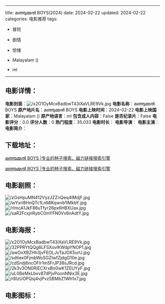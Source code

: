 
---
title: മഞ്ഞുമ്മല്‍ BOYS(2024)
date: 2024-02-22
updated: 2024-02-22
categories: 电影推荐
tags:
- 冒险
- 剧情
- 惊悚

- Malayalam ()
- ml
---


> 

## **电影详情**：

**电影封面**：<img src="https://image.tmdb.org/t/p/w200/x2O1OyMcxBadbwT43iXaVLRE9Vk.jpg" alt="/x2O1OyMcxBadbwT43iXaVLRE9Vk.jpg" title="/x2O1OyMcxBadbwT43iXaVLRE9Vk.jpg">
**电影名称**：മഞ്ഞുമ്മല്‍ BOYS
**原产地片名**：മഞ്ഞുമ്മല്‍ BOYS
**电影上映时间**：2024-02-22
**电影上映国家**：Malayalam ()
**原产地语言**：ml
**包含成人内容**：False
**是否纪录片**：False
**电影评分**：0.0
**评分人数**：0
**热门程度**：35.033
**电影时长**：
**电影导演**：
**电影主演**：
**电影简介**：

## **下载地址**：
[മഞ്ഞുമ്മല്‍ BOYS |专业的种子搜索、磁力链接搜索引擎](https://movie.amd794.com:2083/?search=%E0%B4%AE%E0%B4%9E%E0%B5%8D%E0%B4%9E%E0%B5%81%E0%B4%AE%E0%B5%8D%E0%B4%AE%E0%B4%B2%E0%B5%8D%E2%80%8D%20BOYS&ordering=&mode=match_phrase&page_size=10&page=1)

[മഞ്ഞുമ്മല്‍ BOYS |专业的种子搜索、磁力链接搜索引擎](https://movie.amd794.com:2083/?search=%E0%B4%AE%E0%B4%9E%E0%B5%8D%E0%B4%9E%E0%B5%81%E0%B4%AE%E0%B5%8D%E0%B4%AE%E0%B4%B2%E0%B5%8D%E2%80%8D%20BOYS&ordering=&mode=match_phrase&page_size=10&page=1)
 

## **电影剧照**：
<img src="https://image.tmdb.org/t/p/original/zGsHpuMN412VyzJZZnQeq4lMdjF.jpg" alt="/zGsHpuMN412VyzJZZnQeq4lMdjF.jpg" title="/zGsHpuMN412VyzJZZnQeq4lMdjF.jpg"><img src="https://image.tmdb.org/t/p/original/wYxri8HnQTc1LnMlKqwvb1IMkbY.jpg" alt="/wYxri8HnQTc1LnMlKqwvb1IMkbY.jpg" title="/wYxri8HnQTc1LnMlKqwvb1IMkbY.jpg"><img src="https://image.tmdb.org/t/p/original/rImcA1JkF88uTfyr26px6HBXUax.jpg" alt="/rImcA1JkF88uTfyr26px6HBXUax.jpg" title="/rImcA1JkF88uTfyr26px6HBXUax.jpg"><img src="https://image.tmdb.org/t/p/original/saR2FcxjnRybC0mYFN0Vv6nAdtY.jpg" alt="/saR2FcxjnRybC0mYFN0Vv6nAdtY.jpg" title="/saR2FcxjnRybC0mYFN0Vv6nAdtY.jpg">

## **电影海报**：
<img src="https://image.tmdb.org/t/p/original/x2O1OyMcxBadbwT43iXaVLRE9Vk.jpg" alt="/x2O1OyMcxBadbwT43iXaVLRE9Vk.jpg" title="/x2O1OyMcxBadbwT43iXaVLRE9Vk.jpg"><img src="https://image.tmdb.org/t/p/original/32PPRYtQQg6LFSXovlKWdpYNOP1.jpg" alt="/32PPRYtQQg6LFSXovlKWdpYNOP1.jpg" title="/32PPRYtQQg6LFSXovlKWdpYNOP1.jpg"><img src="https://image.tmdb.org/t/p/original/awOxXBZHh3jvFEOLJvTaJOX5urU.jpg" alt="/awOxXBZHh3jvFEOLJvTaJOX5urU.jpg" title="/awOxXBZHh3jvFEOLJvTaJOX5urU.jpg"><img src="https://image.tmdb.org/t/p/original/sdtiex0FjmbWoSGZIwfZjdgG10e.jpg" alt="/sdtiex0FjmbWoSGZIwfZjdgG10e.jpg" title="/sdtiex0FjmbWoSGZIwfZjdgG10e.jpg"><img src="https://image.tmdb.org/t/p/original/cdSndj6ncOFIr1m5FrJP38sJRcd.jpg" alt="/cdSndj6ncOFIr1m5FrJP38sJRcd.jpg" title="/cdSndj6ncOFIr1m5FrJP38sJRcd.jpg"><img src="https://image.tmdb.org/t/p/original/2k3v3ON0RiECXrxBo0wK1ZEUYyF.jpg" alt="/2k3v3ON0RiECXrxBo0wK1ZEUYyF.jpg" title="/2k3v3ON0RiECXrxBo0wK1ZEUYyF.jpg"><img src="https://image.tmdb.org/t/p/original/uL0BeMxLbvv87dPjvPoonNNix3E.jpg" alt="/uL0BeMxLbvv87dPjvPoonNNix3E.jpg" title="/uL0BeMxLbvv87dPjvPoonNNix3E.jpg"><img src="https://image.tmdb.org/t/p/original/r8IzUOPQsj4vjPvzSBMbZ1Wh1x7.jpg" alt="/r8IzUOPQsj4vjPvzSBMbZ1Wh1x7.jpg" title="/r8IzUOPQsj4vjPvzSBMbZ1Wh1x7.jpg">

## **电影图标**：

